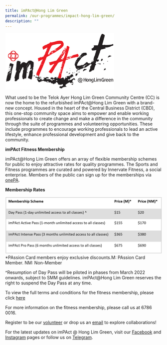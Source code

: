 ```yaml
---
title: imPAct@Hong Lim Green
permalink: /our-programmes/impact-hong-lim-green/
description: ""
---
```

<img style="width:350px" src="/images/Our%20Programmes/PA%20_Hong%20Lim%20CC%20Branding-01.png">

What used to be the Telok Ayer Hong Lim Green Community Centre (CC) is now the home to the refurbished imPAct@Hong Lim Green with a brand-new concept. Housed in the heart of the Central Business District (CBD), this one-stop community space aims to empower and enable working professionals to create change and make a difference in the community through the suite of programmes and volunteering opportunities. These include programmes to encourage working professionals to lead an active lifestyle, enhance professional development and give back to the community.

**imPAct Fitness Membership**

imPAct@Hong Lim Green offers an array of flexible membership schemes for public to enjoy attractive rates for quality programmes. The Sports and Fitness programmes are curated and powered by Innervate Fitness, a social enterprise. Members of the public can sign up for the memberships via [onePA](https://www.onepa.gov.sg/interest-groups/search?interestgroup=&outlet=imPAct@Hong%20Lim%20Green?).

**Membership Rates**

<img style="width:600px" src="/images/Our%20Programmes/Membership%20rates%20updated.jpg">
*PAssion Card members enjoy exclusive discounts.M: PAssion Card Member. NM: Non-Member

^Resumption of Day Pass will be piloted in phases from March 2022 onwards, subject to SMM guidelines. imPAct@Hong Lim Green reserves the right to suspend the Day Pass at any time.

To view the full terms and conditions for the fitness membership, please click [here](/files/Our%20Programmes/ImPAct@Hong%20Lim%20Green/ihlg-fitness-membership-tc-and-indemnity-form_hardcopy_v2.pdf)

For more information on the fitness membership, please call us at 6786 0016.



Register to be our  [volunteer](https://go.gov.sg/impact-dogooders?) or drop us an [email]( imPActHLG@pa.gov.sg) to explore collaborations!

 

For the latest updates on imPAct @ Hong Lim Green, visit our [Facebook](http://www.facebook.com/impactHongLimGreen) and [Instagram](https://www.instagram.com/impact.honglimgreen) pages or follow us on [Telegram](https://t.me/imPActHLG).